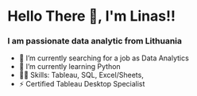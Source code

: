 # Hello There 👏, I'm Linas!! 

### I am passionate data analytic from Lithuania

- 🔭 I’m currently searching for a job as Data Analytics
- 🌱 I’m currently learning Python
- 👨‍💻 Skills: Tableau, SQL, Excel/Sheets,
- ⚡ Certified Tableau Desktop Specialist 



<!--
**LinasSut/LinasSut** is a ✨ _special_ ✨ repository because its `README.md` (this file) appears on your GitHub profile.

Here are some ideas to get you started:

- 👯 I’m looking to collaborate on ...
- 🤔 I’m looking for help with ...
- 💬 Ask me about ...
- 📫 How to reach me: ...
- 😄 Pronouns: ...
- ⚡ Fun fact: ...
-->

